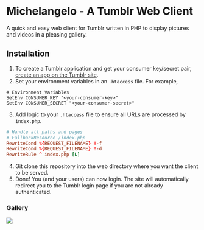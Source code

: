 # Michelangelo - A Tumblr Web Client
A quick and easy web client for Tumblr written in PHP to display pictures and videos in a pleasing gallery.

## Installation
1. To create a Tumblr application and get your consumer key/secret pair, [create an app on the Tumblr site](https://www.tumblr.com/oauth/apps).
2. Set your environment variables in an `.htaccess` file. For example,

```env
# Environment Variables
SetEnv CONSUMER_KEY "<your-consumer-key>"
SetEnv CONSUMER_SECRET "<your-consumer-secret>"
```

3. Add logic to your `.htaccess` file to ensure all URLs are processed by `index.php`.

```conf
# Handle all paths and pages
# FallbackResource /index.php
RewriteCond %{REQUEST_FILENAME} !-f
RewriteCond %{REQUEST_FILENAME} !-d
RewriteRule ^ index.php [L]
```

4. Git clone this repository into the web directory where you want the client to be served.
5. Done! You (and your users) can now login. The site will automatically redirect you to the Tumblr login page if you are not already authenticated.

### Gallery

![](https://img.cleberg.net/michelangelo/gallery.png)
